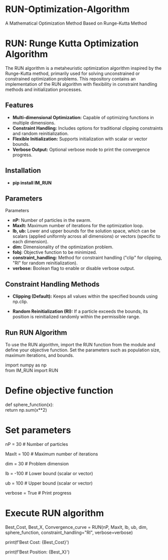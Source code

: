 # RUN-Optimization-Algorithm
A Mathematical Optimization Method Based on Runge-Kutta Method


# RUN: Runge Kutta Optimization Algorithm  

The RUN algorithm is a metaheuristic optimization algorithm inspired by the Runge-Kutta method, primarily used for solving unconstrained or constrained optimization problems. This repository contains an implementation of the RUN algorithm with flexibility in constraint handling methods and initialization processes.  

## Features  

- **Multi-dimensional Optimization:** Capable of optimizing functions in multiple dimensions.  
- **Constraint Handling:** Includes options for traditional clipping constraints and random reinitialization.  
- **Flexible Initialization:** Supports initialization with scalar or vector bounds.  
- **Verbose Output:** Optional verbose mode to print the convergence progress.  

## Installation

- **pip install IM_RUN**

## Parameters
Parameters
- **nP:** Number of particles in the swarm.
- **MaxIt:** Maximum number of iterations for the optimization loop.
- **lb, ub:** Lower and upper bounds for the solution space, which can be scalars (applied uniformly across all dimensions) or vectors (specific to each dimension).
- **dim:** Dimensionality of the optimization problem.
- **fobj:** Objective function to be minimized.
- **constraint_handling:** Method for constraint handling ("clip" for clipping, "RI" for random reinitialization).
- **verbose:** Boolean flag to enable or disable verbose output.


## Constraint Handling Methods
- **Clipping (Default):** Keeps all values within the specified bounds using np.clip.

- **Random Reinitialization (RI):** If a particle exceeds the bounds, its position is reinitialized randomly within the permissible range.

## Run RUN Algorithm

To use the RUN algorithm, import the RUN function from the module and define your objective function. Set the parameters such as population size, maximum iterations, and bounds.

import numpy as np  
from IM_RUN import RUN 

# Define objective function  
def sphere_function(x):  
    return np.sum(x**2)  

# Set parameters  
nP = 30           # Number of particles  

MaxIt = 100       # Maximum number of iterations  

dim = 30          # Problem dimension  

lb = -100         # Lower bound (scalar or vector)  

ub = 100          # Upper bound (scalar or vector) 
 
verbose = True    # Print progress  


# Execute RUN algorithm  
Best_Cost, Best_X, Convergence_curve = RUN(nP, MaxIt, lb, ub, dim, sphere_function, constraint_handling="RI", verbose=verbose)  


print(f'Best Cost: {Best_Cost}') 
 
print(f'Best Position: {Best_X}') 

